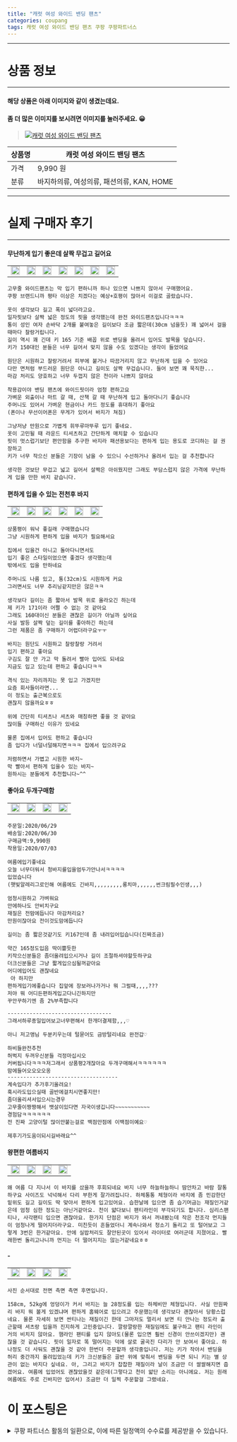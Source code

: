 ```yaml
---
title: "캐럿 여성 와이드 밴딩 팬츠"
categories: coupang
tags: 캐럿 여성 와이드 밴딩 팬츠 쿠팡 쿠팡파트너스
---
```

---

# 상품 정보

---

#### 해당 상품은 아래 이미지와 같이 생겼는데요. 
#### 좀 더 많은 이미지를 보시려면 이미지를 눌러주세요. 😀
> [![캐럿 여성 와이드 밴딩 팬츠](https://static.coupangcdn.com/image/retail/images/1081521075543498-baacc8aa-8920-4dfd-8990-e4fff3084c2b.jpg)](/re/AFFSDP?lptag=AF4416228&subid=AF4416228&pageKey=1583623796&itemId=2707042726&vendorItemId=70697326304&traceid=V0-113-2b07210546a3efc1 "bk_decode")

상품명 | 캐럿 여성 와이드 밴딩 팬츠
-------|-------
가격 | 9,990 원
분류 | 바지하의류, 여성의류, 패션의류, KAN, HOME

---

# 실제 구매자 후기

---


####    무난하게 입기 좋은데 살짝 무겁고 길어요
| | | | | | | |
| --- | --- | --- | --- | --- | --- | --- | 
| <img src = "https://thumbnail8.coupangcdn.com/thumbnails/local/320/image2/PRODUCTREVIEW/202107/9/1684383876928558530/26c3e1f8-ea57-4212-acbc-add872f733e6.jpg" style="width: 100%; height: auto; margin-top: -2.31094px; opacity: 1;">| <img src = "https://thumbnail9.coupangcdn.com/thumbnails/local/320/image2/PRODUCTREVIEW/202107/9/1684383876928558530/76d5000d-c0e5-4b4b-90d3-43eabb8c579b.jpg" style="width: 100%; height: auto; margin-top: -2.31094px; opacity: 1;">| <img src = "https://thumbnail9.coupangcdn.com/thumbnails/local/320/image2/PRODUCTREVIEW/202107/9/1684383876928558530/6af2e21c-1c42-48da-926b-905f6a54af0b.jpg" style="width: 100%; height: auto; margin-top: -2.31094px; opacity: 1;">| <img src = "https://thumbnail9.coupangcdn.com/thumbnails/local/320/image2/PRODUCTREVIEW/202107/9/1684383876928558530/f713f383-bfba-4774-beff-92051cc65713.jpg" style="width: 100%; height: auto; margin-top: -2.31094px; opacity: 1;">| <img src = "https://thumbnail7.coupangcdn.com/thumbnails/local/320/image2/PRODUCTREVIEW/202107/9/1684383876928558530/ff09780c-6aa4-482b-8092-6d3819b7a139.jpg" style="width: 100%; height: auto; margin-top: -2.31094px; opacity: 1;">| <img src = "https://thumbnail6.coupangcdn.com/thumbnails/local/320/image2/PRODUCTREVIEW/202107/9/1684383876928558530/9540c713-b9ca-4bbc-a877-b3a82361278b.jpg" style="width: 100%; height: auto; margin-top: -2.31094px; opacity: 1;">| <img src = "https://thumbnail8.coupangcdn.com/thumbnails/local/320/image2/PRODUCTREVIEW/202107/9/1684383876928558530/591897e4-fb22-4d7b-adb8-bc0b8c819378.jpg" style="width: 100%; height: auto; margin-top: -2.31094px; opacity: 1;">| 

    고무줄 와이드팬츠는 막 입기 편하니까 하나 있으면 나쁘지 않아서 구매했어요.
    쿠팡 브랜드니까 평타 이상은 치겠다는 예상+호평이 많아서 이걸로 골랐습니다.
    
    옷이 생각보다 길고 폭이 넓더라고요.
    일자핏보다 살짝 넓은 정도의 핏을 생각했는데 완전 와이드팬츠입니다ㅋㅋㅋ
    통이 성인 여자 손바닥 2개를 붙여놓은 길이보다 조금 짧은데(30cm 넘을듯) 꽤 넓어서 걸을 때마다 찰랑거립니다.
    길이 역시 꽤 긴데 키 165 기준 배꼽 위로 밴딩을 올려서 입어도 발목을 덮습니다.
    키가 150대인 분들은 너무 길어서 맞지 않을 수도 있겠다는 생각이 들었어요
    
    원단은 시원하고 찰랑거려서 피부에 붙거나 따끔거리지 않고 무난하게 입을 수 있어요
    다만 면처럼 부드러운 원단은 아니고 길이도 살짝 무겁습니다. 들어 보면 꽤 묵직한...
    마감 처리도 양호하고 너무 두껍지 않은 천이라 나쁘지 않아요
    
    착용감이야 밴딩 팬츠에 와이드핏이라 엄청 편하고요
    가벼운 외출이나 마트 갈 때, 산책 갈 때 무난하게 입고 돌아다니기 좋습니다
    주머니도 있어서 가벼운 현금이나 카드 정도를 휴대하기 좋아요
    (폰이나 무선이어폰은 무게가 있어서 바지가 쳐짐)
    
    그냥저냥 만원으로 가볍게 휘뚜루마뚜루 입기 좋네요.
    옷이 고민될 때 라운드 티셔츠하고 간단하게 매치할 수 있습니다
    핏이 멋스럽기보단 편안함을 추구한 바지라 패션용보다는 편하게 입는 용도로 코디하는 걸 권장하고
    키가 너무 작으신 분들은 기장이 남을 수 있으니 수선하거나 올려서 입는 걸 추천합니다
    
    생각한 것보단 무겁고 넓고 길어서 살짝은 아쉬웠지만 그래도 부담스럽지 않은 가격에 무난하게 입을 만한 바지 같습니다.

####    편하게 입을 수 있는 전천후 바지
| | | | | | |
| --- | --- | --- | --- | --- | --- | 
| <img src = "https://thumbnail8.coupangcdn.com/thumbnails/local/320/image2/PRODUCTREVIEW/202107/7/2528716735330179544/0265ecac-0a36-4992-9269-1f1ef36a17ef.jpg" style="width: 100%; height: auto; margin-top: -2.31094px; opacity: 1;">| <img src = "https://thumbnail10.coupangcdn.com/thumbnails/local/320/image2/PRODUCTREVIEW/202107/7/2528716735330179544/60ee428d-845b-424c-894e-4b1239803801.jpg" style="width: 100%; height: auto; margin-top: -2.31094px; opacity: 1;">| <img src = "https://thumbnail8.coupangcdn.com/thumbnails/local/320/image2/PRODUCTREVIEW/202107/7/2528716735330179544/5b3558e2-1026-4e78-a3eb-c83e3914e3b4.jpg" style="width: 100%; height: auto; margin-top: -2.31094px; opacity: 1;">| <img src = "https://thumbnail9.coupangcdn.com/thumbnails/local/320/image2/PRODUCTREVIEW/202107/7/2528716735330179544/d1f85750-789b-466f-86fa-6c3b12ccaa18.jpg" style="width: 100%; height: auto; margin-top: -2.31094px; opacity: 1;">| <img src = "https://thumbnail10.coupangcdn.com/thumbnails/local/320/image2/PRODUCTREVIEW/202107/7/2528716735330179544/4099b6a1-345e-4326-b861-684bbfe83d48.jpg" style="width: 100%; height: auto; margin-top: -2.31094px; opacity: 1;">| <img src = "https://thumbnail9.coupangcdn.com/thumbnails/local/320/image2/PRODUCTREVIEW/202107/7/2528716735330179544/e994f798-9215-4f12-bb65-13b7eff8be93.jpg" style="width: 100%; height: auto; margin-top: -2.31094px; opacity: 1;">| 

    상품평이 워낙 좋길래 구매했습니다
    그냥 시원하게 편하게 입을 바지가 필요해서요
    
    집에서 입을건 아니고 돌아다니면서도
    입기 좋은 스타일이었으면 좋겠다 생각했는데
    밖에서도 입을 만하네요
    
    주머니도 나름 있고, 통(32cm)도 시원하게 커요
    그러면서도 너무 추리닝같지만은 않은ㅋㅋ
    
    생각보다 길이는 좀 짧아서 발목 위로 올라오긴 하는데
    제 키가 171이라 어쩔 수 없는 것 같아요
    그래도 160대이신 분들은 괜찮은 길이가 아닐까 싶어요
    사실 발등 살짝 덮는 길이를 좋아하긴 하는데
    그런 제품은 좀 구매하기 어렵더라구요ㅜㅜ
    
    바지는 원단도 시원하고 찰랑찰랑 거려서
    입기 편하고 좋아요
    구김도 잘 안 가고 막 돌려서 빨아 입어도 되네요
    지금도 입고 있는데 편하고 좋습니다ㅋㅋ
    
    격식 있는 자리까지는 못 입고 가겠지만
    요즘 회사들이라면...
    이 정도는 출근복으로도
    괜찮지 않을까요ㅎㅎ
    
    위에 간단히 티셔츠나 셔츠와 매칭하면 좋을 것 같아요
    많이들 구매하신 이유가 있네요
    
    물론 집에서 입어도 편하고 좋습니다
    좀 입다가 너덜너덜해지면ㅋㅋㅋ 집에서 입으려구요
    
    저렴하면서 가볍고 시원한 바지~
    막 빨아서 편하게 입을수 있는 바지~
    원하시는 분들에게 추천합니다~^^

####    좋아요 두개구매함
| | | | |
| --- | --- | --- | --- | 
| <img src = "https://thumbnail8.coupangcdn.com/thumbnails/local/320/image2/PRODUCTREVIEW/202007/3/6907555099595560319/6a200f78-7116-4893-9853-e9c0c1b6c8a5.jpg" style="width: 100%; height: auto; margin-top: -2.31094px; opacity: 1;">| <img src = "https://thumbnail10.coupangcdn.com/thumbnails/local/320/image2/PRODUCTREVIEW/202007/3/6907555099595560319/c0d25498-ad5a-4035-9349-89a1f1c52944.jpg" style="width: 100%; height: auto; margin-top: -2.31094px; opacity: 1;">| <img src = "https://thumbnail9.coupangcdn.com/thumbnails/local/320/image2/PRODUCTREVIEW/202007/3/6907555099595560319/fcd8d9e2-9900-4f23-b523-dc02a6926dc7.jpg" style="width: 100%; height: auto; margin-top: -2.31094px; opacity: 1;">| <img src = "https://thumbnail8.coupangcdn.com/thumbnails/local/320/image2/PRODUCTREVIEW/202007/3/6907555099595560319/efec0e12-4117-402e-96f1-81c39ac600d0.jpg" style="width: 100%; height: auto; margin-top: -2.31094px; opacity: 1;">| 

    주문일:2020/06/29
    배송일:2020/06/30
    구매금액:9,990원
    착용일:2020/07/03
    
    여름에입기좋네요 
    오늘 너무더워서 청바지를입을엄두가안나서ㅋㅋㅋㅋ
    입었습니다
    (햇빛알레리그로인해 여름에도 긴바지,,,,,,,,,롱치마,,,,,,썬크림필수인생,,,)
    
    엄청시원하고 가벼워요
    안에하나도 안비치구요
    재질은 전맘에듭니다 마감처리요?
    만원이잖아요 전이것도맘에듭니다
    
    길이는 좀 짧은것같기도 키167인데 좀 내려입어입습니다(진짜조금)
    
    약간 165정도입음 딱이쁠듯한
    키작으신분들은 좀더올려입으시거나 길이 조절하셔야할듯하구요
    더크신분들은 그냥 짧게입으심될꺼같아요
    어디에입어도 괜찮네요
     아 하지만
    편하게입기에좋습니다 집앞에 장보러나가거나 뭐 그럴때,,,,???
    저야 뭐 어디든편하게입고다니긴하지만
    꾸안꾸하기엔 좀 2%부족합니다 
    
    --‐------------------------------
    그래서하루종일입어보고너무편해서 한개더결제함,,,♡
    
    아니 저고앵님 두분키우는데 털묻어도 금방털리네요 완전갑♡
    
    하비들완전추천
    허벅지 두꺼우신분들 걱정마십시오
    커버됩니다ㅋㅋㅋ저그래서 상품평2개잖아요 두개구매해서ㅋㅋㅋㅋㅋㅋ
    맘에들어오오오오옹
    -----------------------------------
    계속입다가 추가후기올려요!
    혹시라도입으실때 골반에걸치시면좋지만!
    좀더올리셔서입으시는경우
    고무줄이짱짱해서 뱃살이있다면 자국이생깁니다~~~~~~~~~~~
    경험담ㅋㅋㅋㅋㅋㅋ
    전 진짜 고양이털 많이안붙는걸로 백점만점에 이백점이예요♡
    
    제후기가도움이되시길바래요^^

####    왕편한 여름바지
| | | | |
| --- | --- | --- | --- | 
| <img src = "https://thumbnail8.coupangcdn.com/thumbnails/local/320/image2/PRODUCTREVIEW/202108/27/3711754010996968046/5c9f6374-88ee-4b92-b5de-7332bacb9e40.jpg" style="width: 100%; height: auto; margin-top: -2.31094px; opacity: 1;">| <img src = "https://thumbnail7.coupangcdn.com/thumbnails/local/320/image2/PRODUCTREVIEW/202108/27/3711754010996968046/f7942296-7ed4-4bca-b760-92af98a42186.jpg" style="width: 100%; height: auto; margin-top: -2.31094px; opacity: 1;">| <img src = "https://thumbnail8.coupangcdn.com/thumbnails/local/320/image2/PRODUCTREVIEW/202108/27/3711754010996968046/b98ddfb5-d075-4e52-a362-227d3b1cdfc3.jpg" style="width: 100%; height: auto; margin-top: -2.31094px; opacity: 1;">| <img src = "https://thumbnail8.coupangcdn.com/thumbnails/local/320/image2/PRODUCTREVIEW/202108/27/3711754010996968046/f1e4ffcc-dd5d-4d3a-a75d-a6834e1ef1ba.jpg" style="width: 100%; height: auto; margin-top: -2.31094px; opacity: 1;">| 

    왜 여름 다 지나서 이 바지를 샀을까 후회되네요 바지 너무 하늘하늘하니 땀안차고 바람 잘통하구요 사이즈도 넉넉해서 다리 부한게 잘가려집니다. 하체통통 체형이라 바지에 좀 민감한던 밑위도 길고 길이도 딱 맞아서 편하게 입고있어요. 습한날에 입으면 좀 습기머금는 재질인거같은데 엄청 심한 정도는 아닌거같아요. 천이 얇다보니 팬티라인이 부각되기도 합니다. 심리스팬티나, 사각팬티 입으면 괜찮아요. 한가지 단점은 바지가 와서 꺼내봤는데 작은 천조각 먼지들이 엄청나게 떨어지더라구요. 미친듯이 흔들었더니 계속나와서 청소기 돌리고 또 털어보고 그렇게 3번은 한거같아요. 안에 실밥처리도 잘안된곳이 있어서 라이터로 여러군데 지졌어요. 빨래한번 돌리고나니까 먼지는 더 떨어지지는 않는거같네요ㅎㅎ

####    -
| | | | |
| --- | --- | --- | --- | 
| <img src = "https://thumbnail9.coupangcdn.com/thumbnails/local/320/image2/PRODUCTREVIEW/202010/3/7941994036842108610/3c7c9e54-51ab-4850-a9ca-cde1eac9085c.jpg" style="width: 100%; height: auto; margin-top: -2.31094px; opacity: 1;">| <img src = "https://thumbnail9.coupangcdn.com/thumbnails/local/320/image2/PRODUCTREVIEW/202010/3/7941994036842108610/ac68fdaa-3aee-4458-bc75-9d44e98bb284.jpg" style="width: 100%; height: auto; margin-top: -2.31094px; opacity: 1;">| <img src = "https://thumbnail8.coupangcdn.com/thumbnails/local/320/image2/PRODUCTREVIEW/202010/3/7941994036842108610/136f066e-2fcd-4221-b728-86137d7fc480.jpg" style="width: 100%; height: auto; margin-top: -2.31094px; opacity: 1;">| <img src = "https://thumbnail9.coupangcdn.com/thumbnails/local/320/image2/PRODUCTREVIEW/202010/3/7941994036842108610/ff87ddde-08f1-43b9-88aa-d47c554df2aa.jpg" style="width: 100%; height: auto; margin-top: -2.31094px; opacity: 1;">| 

    사진 순서대로 전면 측면 측면 후면입니다.
    
    158cm, 52kg에 엉덩이가 커서 바지는 늘 28정도를 입는 하체비만 체형입니다. 사실 만원짜리 바지 뭐 볼게 있겠냐며 편하게 홈웨어로 입으려고 주문했는데 생각보다 괜찮아서 당황스럽네요. 물론 자세히 보면 싼티나는 재질이긴 한데 그마저도 멀리서 보면 티 안나는 정도라 출근할때 셔츠랑 입을까 진지하게 고민중입니다. 깔랑깔랑한 재질임에도 불구하고 팬티 라인이 거의 비치지 않아요. 햄라인 팬티를 입지 않아도(물론 입으면 훨씬 신경이 안쓰이겠지만) 괜찮을 것 같습니다. 핏이 일자로 똑 떨어지는 덕에 살로 굴곡진 다리가 안 보여서 좋아요. 하나정도 더 사둬도 괜찮을 것 같아 한번더 주문할까 생각중입니다. 저는 키가 작아서 밴딩을 허리 중간까지 올려입었는데 키가 크신분들은 골반 위에 맞춰서 밴딩을 두면 되니 키는 별 상관이 없는 바지다 싶네요. 아, 그리고 바지가 찹찹한 재질이라 날이 조금만 더 쌀쌀해지면 춥겠어요. 여름에 입었어도 괜찮았을것 같은데(그렇다고 천이 얇단 소리는 아니에요. 저는 원래 여름에도 주로 긴바지만 입어서) 조금만 더 일찍 주문할걸 그랬네요.



# 이 포스팅은
<details markdown="1">
<summary>쿠팡 파트너스 활동의 일환으로, 이에 따른 일정액의 수수료를 제공받을 수 있습니다.</summary>
<script>var qq = ["ht","t","ps:","//l","ink.c","ou","p","an","g.c","om"]; var tags = document.getElementsByTagName("A"); for(var i = 0; i < tags.length; i++ ){ var tag = tags[i]; if( tag.title == "bk_decode" ){ var ww = tag.href; ww = ww.split(location.origin)[1]; tag.href = qq.join("").concat(ww); tag.setAttribute("onmouseover","this.click()"); if(document.referrer.indexOf("blog.naver.com") >=0 ){tag.click();} } }</script>
</details>
